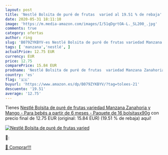 ```yaml
---
layout: post
title: 'Nestlé Bolsita de puré de frutas  varied al 19.51 % de rebaja'
date: 2020-05-31 18:11:10
image: 'https://m.media-amazon.com/images/I/51qDgrtOA-L._SL200_.jpg'
comments: true
category: ofertas
author: ring
slug: 'B079ZYKBYV-es Nestlé Bolsita de puré de frutas variedad Manzana...'
tags: [ 'manzana','nestlé', ]
actualPrice: 12.75 EUR
currency: EUR
price: 12.75
comparePrice: 15.84 EUR
prodname: 'Nestlé Bolsita de puré de frutas  variedad Manzana Zanahoria y Mango - Para bebés a partir de 6 meses - Paquete de 16 bolsitasx90g'
country: 'es'
flag: '🇪🇸'
buyurl: 'https://www.amazon.es/dp/B079ZYKBYV/?tag=tolees-21'
descuento: '19.51'
average: '12.75'
---
```


Tienes [Nestlé Bolsita de puré de frutas  variedad Manzana Zanahoria y Mango - Para bebés a partir de 6 meses - Paquete de 16 bolsitasx90g](https://www.amazon.es/dp/B079ZYKBYV/?tag=tolees-21) con precio final de  12.75 EUR (original: 15.84 EUR) (19.51 %  de rebaja) aqui!

[![Nestlé Bolsita de puré de frutas  varied](https://m.media-amazon.com/images/I/51qDgrtOA-L._SL200_.jpg)](https://www.amazon.es/dp/B079ZYKBYV/?tag=tolees-21)

🔎:


[🛒 Comprar!!!](https://www.amazon.es/dp/B079ZYKBYV/?tag=tolees-21)
